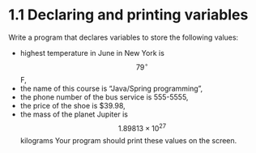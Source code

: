 # 1.1 Declaring and printing variables

Write a program that declares variables to store the following values: 
- highest temperature in June in New York is $$79^{\circ}$$F, 
- the name of this course is “Java/Spring programming”, 
- the phone number of the bus service is 555-5555, 
- the price of the shoe is $39.98, 
- the mass of the planet Jupiter is $$1.89813 \times 10^{27}$$ kilograms
    Your program should print these values on the screen.